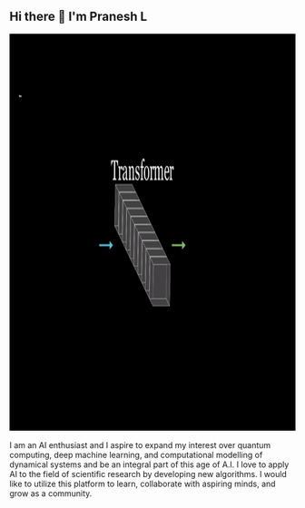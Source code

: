 ## Hi there 👋 I'm Pranesh L 

<img src="./pranesh.gif" width="700" height = "700"/>

I am an AI enthusiast and I aspire to expand my interest over quantum computing, deep machine learning, and computational modelling of dynamical systems and be an integral part of this age of A.I. I love to apply AI to the field of scientific research by developing new algorithms. I would like to utilize this platform to learn, collaborate with aspiring minds, and grow as a community.

<!--
**lpranesh/lpranesh** is a ✨ _special_ ✨ repository because its `README.md` (this file) appears on your GitHub profile.

Here are some ideas to get you started:

- 🔭 I’m currently working on ...
- 🌱 I’m currently learning ...
- 👯 I’m looking to collaborate on ...
- 🤔 I’m looking for help with ...
- 💬 Ask me about ...
- 📫 How to reach me: ...
- 😄 Pronouns: ...
- ⚡ Fun fact: ...
-->


